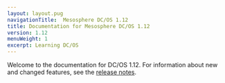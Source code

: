 ```yaml
---
layout: layout.pug
navigationTitle:  Mesosphere DC/OS 1.12
title: Documentation for Mesosphere DC/OS 1.12
version: 1.12
menuWeight: 1
excerpt: Learning DC/OS
---
```


Welcome to the documentation for DC/OS 1.12. For information about new and changed features, see the [release notes](/dcos/1.12/release-notes/).
